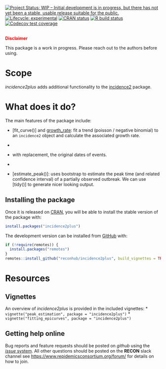 
<!-- badges: start -->

[![Project Status: WIP – Initial development is in progress, but there
has not yet been a stable, usable release suitable for the
public.](https://www.repostatus.org/badges/latest/wip.svg)](https://www.repostatus.org/#wip)
[![Lifecycle:
experimental](https://img.shields.io/badge/lifecycle-experimental-orange.svg)](https://www.tidyverse.org/lifecycle/#experimental)
[![CRAN
status](https://www.r-pkg.org/badges/version/incidence2)](https://CRAN.R-project.org/package=incidence2plus)
[![R build
status](https://github.com/reconhub/incidence2plus/workflows/R-CMD-check/badge.svg)](https://github.com/reconhub/incidence2plus/actions)
[![Codecov test
coverage](https://codecov.io/gh/reconhub/incidence2plus/branch/master/graph/badge.svg)](https://codecov.io/gh/reconhub/incidence2plus?branch=master)
<!-- badges: end -->

<br> **<span style="color: red;">Disclaimer</span>**

This package is a work in progress. Please reach out to the authors
before using.

# Scope

*incidence2plus* adds additional functionality to the
[incidence2](https://github.com/reconhub/incidence2) package.

# What does it do?

The main features of the package include:

  - \[fit\_curve()\] and [growth\_rate](): fit a trend (poisson /
    negative binomial) to an `incidence2` object and calculate the
    associated growth rate.

  - 
  - with replacement, the original dates of events.

  - 
  - \[estimate\_peak()\]: uses bootstrap to estimate the peak time (and
    related confidence interval) of a partially observed outbreak. We
    can use \[tidy()\] to generate nicer looking output.

## Installing the package

Once it is released on [CRAN](https://CRAN.R-project.org), you will be
able to install the stable version of the package with:

``` r
install.packages("incidence2plus")
```

The development version can be installed from
[GitHub](https://github.com/) with:

``` r
if (!require(remotes)) {
  install.packages("remotes")
}
remotes::install_github("reconhub/incidence2plus", build_vignettes = TRUE)
```

# Resources

## Vignettes

An overview of *incidence2plus* is provided in the included vignettes:
\* `vignette("peak_estimation", package = "incidence2plus")` \*
`vignette("fitting_epicurves", package = "incidence2plus")`

## Getting help online

Bug reports and feature requests should be posted on *github* using the
[*issue* system](https://github.com/reconhub/incidence2plus/issues). All
other questions should be posted on the **RECON** slack channel see
<https://www.repidemicsconsortium.org/forum/> for details on how to
join.
